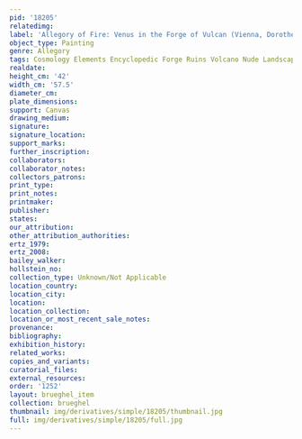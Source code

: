 ```yaml
---
pid: '18205'
relatedimg: 
label: 'Allegory of Fire: Venus in the Forge of Vulcan (Vienna, Dorotheum)'
object_type: Painting
genre: Allegory
tags: Cosmology Elements Encyclopedic Forge Ruins Volcano Nude Landscape Armor
realdate: 
height_cm: '42'
width_cm: '57.5'
diameter_cm: 
plate_dimensions: 
support: Canvas
drawing_medium: 
signature: 
signature_location: 
support_marks: 
further_inscription: 
collaborators: 
collaborator_notes: 
collectors_patrons: 
print_type: 
print_notes: 
printmaker: 
publisher: 
states: 
our_attribution: 
other_attribution_authorities: 
ertz_1979: 
ertz_2008: 
bailey_walker: 
hollstein_no: 
collection_type: Unknown/Not Applicable
location_country: 
location_city: 
location: 
location_collection: 
location_or_most_recent_sale_notes: 
provenance: 
bibliography: 
exhibition_history: 
related_works: 
copies_and_variants: 
curatorial_files: 
external_resources: 
order: '1252'
layout: brueghel_item
collection: brueghel
thumbnail: img/derivatives/simple/18205/thumbnail.jpg
full: img/derivatives/simple/18205/full.jpg
---
```

